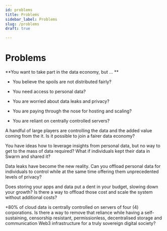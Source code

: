 ```yaml
---
id: problems
title: Problems
sidebar_label: Problems
slug: /problems
draft: true

---
```


Problems
============

**You want to take part in the data economy, but …
**

-   You believe the spoils are not distributed fairly?

-   You need access to personal data?

-   You are worried about data leaks and privacy?

-   You are paying through the nose for hosting and scaling?

-   You are reliant on centrally controlled servers?

A handful of large players are controlling the data and the added value coming from the it. Is it possible to join a fairer data economy?

You have ideas how to leverage insights from personal data, but no way to get to the mass of data required? What if individuals kept their data in Swarm and shared it?

Data leaks have become the new reality. Can you offload personal data for individuals to control while at the same time offering them unprecedented levels of privacy?

Does storing your apps and data put a dent in your budget, slowing down your growth? Is there a way to offload those cost and scale the system without additional costs?

+80% of cloud data is centrally controlled on servers of four (4) corporations. Is there a way to remove that reliance while having a self-sustaining, censorship resistant, permissionless, decentralised storage and communication Web3 infrastructure for a truly sovereign digital society?
